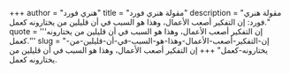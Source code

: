 +++
author = "هنري فورد"
title = "مقولة هنري فورد"
description = "مقولة هنري فورد: إن التفكير أصعب الأعمال، وهذا هو السبب في أن قليلين من يختارونه كعمل."
quote = '''إن التفكير أصعب الأعمال، وهذا هو السبب في أن قليلين من يختارونه كعمل.'''
slug = "إن-التفكير-أصعب-الأعمال-وهذا-هو-السبب-في-أن-قليلين-من-يختارونه-كعمل"
+++
إن التفكير أصعب الأعمال، وهذا هو السبب في أن قليلين من يختارونه كعمل.
